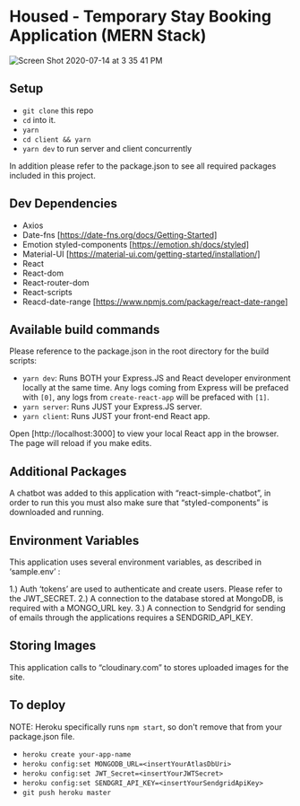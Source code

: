 # Housed - Temporary Stay Booking Application (MERN Stack)

![Screen Shot 2020-07-14 at 3 35 41 PM](https://user-images.githubusercontent.com/59614789/90995002-91a45380-e588-11ea-9c04-431ad5dcb387.png)

## Setup

- `git clone` this repo
- `cd` into it.
- `yarn`
- `cd client && yarn`
- `yarn dev` to run server and client concurrently

In addition please refer to the package.json to see all required packages included in this project.

## Dev Dependencies

- Axios
- Date-fns [https://date-fns.org/docs/Getting-Started]
- Emotion styled-components [https://emotion.sh/docs/styled]
- Material-UI [https://material-ui.com/getting-started/installation/]
- React
- React-dom
- React-router-dom
- React-scripts
- Reacd-date-range [https://www.npmjs.com/package/react-date-range]

## Available build commands

Please reference to the package.json in the root directory for the build scripts:

- `yarn dev`: Runs BOTH your Express.JS and React developer environment locally at the same time. Any logs coming from Express will be prefaced with `[0]`, any logs from `create-react-app` will be prefaced with `[1]`.
- `yarn server`: Runs JUST your Express.JS server.
- `yarn client`: Runs JUST your front-end React app.

Open [http://localhost:3000] to view your local React app in the browser. The page will reload if you make edits.

## Additional Packages

A chatbot was added to this application with “react-simple-chatbot”, in order to run this you must also make sure that “styled-components” is downloaded and running.

## Environment Variables

This application uses several environment variables, as described in ‘sample.env’ :

1.) Auth ‘tokens’ are used to authenticate and create users. Please refer to the JWT_SECRET.
2.) A connection to the database stored at MongoDB, is required with a MONGO_URL key.
3.) A connection to Sendgrid for sending of emails through the applications requires a SENDGRID_API_KEY.

## Storing Images

This application calls to “cloudinary.com” to stores uploaded images for the site.

## To deploy

NOTE: Heroku specifically runs `npm start`, so don't remove that from your package.json file.

- `heroku create your-app-name`
- `heroku config:set MONGODB_URL=<insertYourAtlasDbUri>`
- `heroku config:set JWT_Secret=<insertYourJWTSecret>`
- `heroku config:set SENDGRI_API_KEY=<insertYourSendgridApiKey>`
- `git push heroku master`
